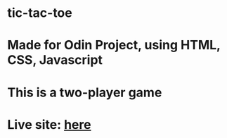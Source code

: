 # tic-tac-toe

# Made for Odin Project, using HTML, CSS, Javascript

# This is a two-player game

# Live site: [here](https://darshan019.github.io/tic-tac-toe/)
